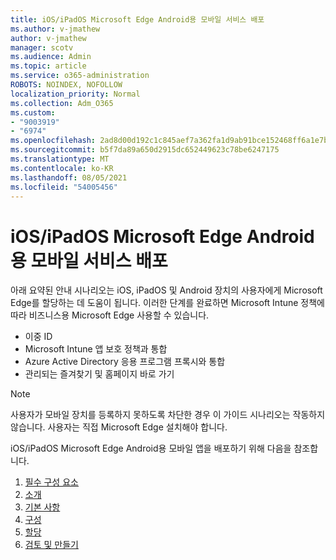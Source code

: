 ```yaml
---
title: iOS/iPadOS Microsoft Edge Android용 모바일 서비스 배포
ms.author: v-jmathew
author: v-jmathew
manager: scotv
ms.audience: Admin
ms.topic: article
ms.service: o365-administration
ROBOTS: NOINDEX, NOFOLLOW
localization_priority: Normal
ms.collection: Adm_O365
ms.custom:
- "9003919"
- "6974"
ms.openlocfilehash: 2ad8d00d192c1c845aef7a362fa1d9ab91bce152468ff6a1e7bf6ad9250eb5c1
ms.sourcegitcommit: b5f7da89a650d2915dc652449623c78be6247175
ms.translationtype: MT
ms.contentlocale: ko-KR
ms.lasthandoff: 08/05/2021
ms.locfileid: "54005456"
---
```

# <a name="deploy-microsoft-edge-for-mobile-for-iosipados-or-android"></a>iOS/iPadOS Microsoft Edge Android용 모바일 서비스 배포

아래 요약된 안내 시나리오는 iOS, iPadOS 및 Android 장치의 사용자에게 Microsoft Edge를 할당하는 데 도움이 됩니다. 이러한 단계를 완료하면 Microsoft Intune 정책에 따라 비즈니스용 Microsoft Edge 사용할 수 있습니다.

- 이중 ID
- Microsoft Intune 앱 보호 정책과 통합
- Azure Active Directory 응용 프로그램 프록시와 통합
- 관리되는 즐겨찾기 및 홈페이지 바로 가기

> [!NOTE]
> 사용자가 모바일 장치를 등록하지 못하도록 차단한 경우 이 가이드 시나리오는 작동하지 않습니다. 사용자는 직접 Microsoft Edge 설치해야 합니다.

iOS/iPadOS Microsoft Edge Android용 모바일 앱을 배포하기 위해 다음을 참조합니다.

1. [필수 구성 요소](https://go.microsoft.com/fwlink/?linkid=2133027)
2. [소개](https://go.microsoft.com/fwlink/?linkid=2133520)
3. [기본 사항](https://go.microsoft.com/fwlink/?linkid=2133421)
4. [구성](https://go.microsoft.com/fwlink/?linkid=2133521)
5. [할당](https://go.microsoft.com/fwlink/?linkid=2132869)
6. [검토 및 만들기](https://go.microsoft.com/fwlink/?linkid=2133522)
